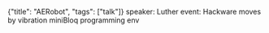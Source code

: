 {"title": "AERobot", "tags": ["talk"]}
speaker: Luther
event: Hackware
moves by vibration
miniBloq programming env
